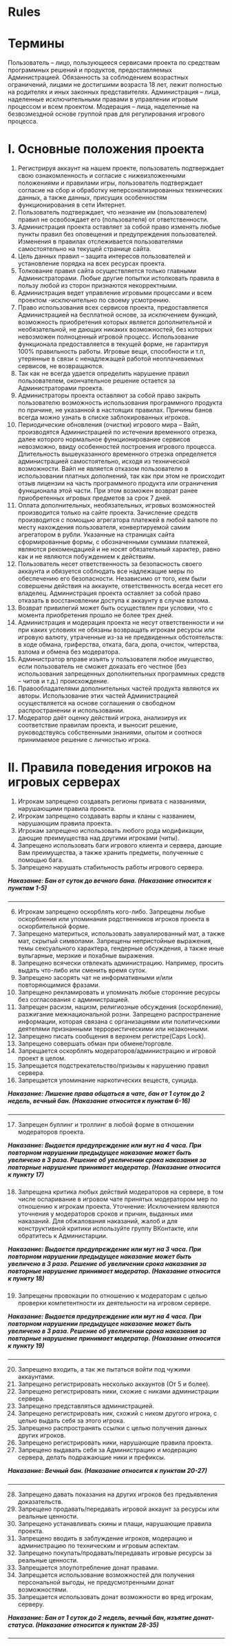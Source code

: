 # Rules
Термины
=====================
Пользователь – лицо, пользующееся сервисами проекта по средствам программных решений и продуктов, предоставляемых Администрацией. Обязанность за соблюдением возрастных ограничений, лицами не достигшими возраста 18 лет, лежит полностью на родителях и иных законных представителях.
Администрация – лица, наделенные исключительными правами в управлении игровым процессом и всем проектом.
Модерация – лица, наделенные на безвозмездной основе группой прав для регулирования игрового процесса.


I. Основные положения проекта
=====================
1. Регистрируя аккаунт на нашем проекте, пользователь подтверждает свою ознакомленность и согласие с нижеизложенными положениями и правилами игры, пользователь подтверждает согласие на сбор и обработку неперсонализированных технических данных, а также данных, присущих особенностям функционирования в сети Интернет.
2. Пользователь подтверждает, что незнание им (пользователем) правил не освобождает его (пользователя) от ответственности.
3. Администрация проекта оставляет за собой право изменять любые пункты правил без оповещения и предупреждения пользователей. Изменения в правилах отслеживается пользователями самостоятельно на текущей странице сайта.
4. Цель данных правил – защита интересов пользователей и установление порядка на всех ресурсах проекта.
5. Толкование правил сайта осуществляется только главными Администраторами. Любые другие попытки истолковать правила в пользу любой из сторон признаются некорректными.
6. Администрация ведет управление игровыми процессами и всем проектом -исключительно по своему усмотрению.
7. Право использования всех сервисов проекта, предоставляется Администрацией на бесплатной основе, за исключением функций, возможность приобретения которых является дополнительной и необязательной, не дающих никаких возможностей, без которых невозможен полноценный игровой процесс. Использование функционала предоставляется в текущей форме, не гарантируя 100% правильность работы. Игровые вещи, способности и т.п, утерянные в связи с ненадлежащей работой неоплачиваемых сервисов, не возвращаются.
8. Так как не всегда удается определить нарушение правил пользователем, окончательное решение остается за Администраторами проекта.
9. Администраторы проекта оставляют за собой право закрыть пользователю возможность использования программного продукта по причине, не указанной в настоящих правилах. Причины банов всегда можно узнать в списке заблокированных игроков.
10. Периодические обновления (очистки) игрового мира – Вайп, производятся Администрацией по истечении временного отрезка, далее которого нормальное функционирование сервисов невозможно, ввиду особенностей построения игрового процесса. Длительность вышеуказанного временного отрезка определяется администрацией самостоятельно, исходя из технической возможности. Вайп не является отказом пользователю в использовании платных дополнений, так как при этом не происходит отзыв лицензии на часть программного продукта или ограничения функционала этой части. При этом возможен возврат ранее приобретенных игровых предметов за срок 7 дней.
11. Оплата дополнительных, необязательных, игровых возможностей производится только на сайте проекта. Зачисление средств производится с помощью агрегатора платежей в любой валюте по месту нахождения пользователя, конвертируемой самим агрегатором в рубли. Указанные на страницах сайта сформированные формы, с обозначенными суммами платежей, являются рекомендацией и не носят обязательный характер, равно как и не являются побуждением к действиям.
12. Пользователь несет ответственность за безопасность своего аккаунта и обязуется соблюдать все надлежащие меры по обеспечению его безопасности. Независимо от того, кем были совершены действия на аккаунте, ответственность всегда несет его владелец. Администрация проекта оставляет за собой право отказать в восстановлении доступа к аккаунту в случае взлома.
13. Возврат привилегий может быть осуществлен при условии, что с момента приобретения прошло не более трех дней.
14. Администрация и модерация проекта не несут ответственности и ни при каких условиях не обязаны возвращать игрокам ресурсы или игровую валюту, утраченные из-за не предвиденных обстоятельств: в ходе обмана, гриферства, отката, бага, дюпа, очисток, читерства, взлома и обмена без модератора.
15. Администратор вправе изъять у пользователя любое имущество, если пользователь не сможет доказать его честное (без использования запрещенных дополнительных программных средств – читов и т.д.) происхождение.
16. Правообладателями дополнительных частей продукта являются их авторы. Использование этих частей Администрацией осуществляется на основе соглашения о свободном распространении и использовании.
17. Модератор даёт оценку действий игрока, анализируя их соответствие правилам проекта, и выносит решение, руководствуясь собственными знаниями, опытом и соотнося принимаемое решение с личностью игрока.

II. Правила поведения игроков на игровых серверах
=====================
1. Игрокам запрещено создавать регионы привата с названиями, нарушающими правила проекта.
2. Игрокам запрещено создавать варпы и кланы с названием, нарушающим правила проекта.
3. Игрокам запрещено использовать любого рода модификации, дающие преимущества над другими игроками (читы).
4. Запрещено использовать баги игрового клиента и сервера, дающие Вам преимущества, а также хранить предметы, полученные с помощью бага.
5. Запрещено нарушать стабильность работы игрового сервера.

***Наказание: Бан от суток до вечного бана. (Наказание относится к пунктам 1-5)***
###
---
6. Игрокам запрещено оскорблять кого-либо. Запрещены любые оскорбления или упоминания родственников игроков проекта в оскорбительной форме.
7. Запрещено материться, использовать завуалированный мат, а также мат, скрытый символами. Запрещены непристойные выражения, темы сексуального характера, гендерные обсуждения, а также иные вульгарные, мерзкие и похабные выражения.
8. Запрещено всячески отвлекать администрацию. Например, просить выдать что-либо или сменить время суток.
9. Запрещено засорять чат не информативными и/или повторяющимися фразами.
10. Запрещено рекламировать и упоминать любые сторонние ресурсы без согласования с администрацией.
11. Запрещен расизм, нацизм, религиозные обсуждения (оскорбления), разжигание межнациональной розни. Запрещено распространение информации, которая связана с организациями или политическими деятелями признанными террористическими или незаконными.
12. Запрещено писать сообщения в верхнем регистре(Caps Lock).
13. Запрещено совершать обман при обмене/торговле.
14. Запрещается оскорблять модераторов/администрацию и игровой проект в целом.
15. Запрещается подстрекательство/призывы к нарушению правил сервера.
16. Запрещается упоминание наркотических веществ, суицида.

***Наказание: Лишение права общаться в чате, бан от 1 суток до 2 недель, вечный бан. (Наказание относится к пунктам 6-16)***
###
---
17. Запрещен буллинг и троллинг в любой форме в отношении модераторов проекта.

***Наказание: Выдается предупреждение или мут на 4 часа. При повторном нарушении предыдущее наказание может быть увеличено в 3 раза. Решение об увеличении срока наказания за повторные нарушение принимает модератор. (Наказание относится к пункту 17)***
###

18. Запрещена критика любых действий модераторов на сервере, в том числе оспаривание в игровом чате принятых модератором мер по отношению к игрокам проекта.
Уточнение: Исключением являются уточнения у модераторов сроков и причин, выданных ими наказаний. Для обжалования наказаний, жалоб и для конструктивной критики используйте группу ВКонтакте, или обратитесь к Администарции.

***Наказание: Выдается предупреждение или мут на 3 часа. При повторном нарушении предыдущее наказание может быть увеличено в 3 раза. Решение об увеличении срока наказания за повторные нарушение принимает модератор. (Наказание относится к пункту 18)***
###

19. Запрещены провокации по отношению к модераторам с целью проверки компетентности их деятельности на игровом сервере.

***Наказание: Выдается предупреждение или мут на 4 часа. При повторном нарушении предыдущее наказание может быть увеличено в 3 раза. Решение об увеличении срока наказания за повторные нарушение принимает модератор. (Наказание относится к пункту 19)***
###
---
20. Запрещено входить, а так же пытаться войти под чужими аккаунтами.
21. Запрещено регистрировать несколько аккаунтов (От 5 и более).
22. Запрещено регистрировать ники, схожие с никами администрации сервера.
23. Запрещено представляться администрацией.
24. Запрещено регистрировать ник, схожий с ником другого игрока, с целью выдать себя за этого игрока.
25. Запрещено распространять ссылки с целью получения данных других игроков.
26. Запрещено регистрировать ники, нарушающие правила проекта.
27. Запрещено выдавать себя за Администрацию и модерацию сервера, делать подражающие ники и префиксы.

***Наказание: Вечный бан. (Наказание относится к пунктам 20-27)***
###
---
28. Запрещено давать показания на других игроков без предъявления доказательств.
29. Запрещено продавать/передавать игровой аккаунт за ресурсы или реальные ценности.
30. Запрещено устанавливать скины и плащи, нарушающие правила проекта.
31. Запрещено вводить в заблуждение игроков, модерацию и администрацию по техническим и игровым аспектам.
32. Запрещено покупать/продавать/передавать игровые ресурсы за реальные ценности.
33. Запрещается злоупотребление донат правами.
34. Запрещается использование возможностей для получения персональной выгоды, не предусмотренными донат возможностями.
35. Запрещается использовать донат возможности во вред игрокам, серверу.

***Наказание: Бан от 1 суток до 2 недель, вечный бан, изъятие донат-статуса. (Наказание относится к пунктам 28-35)***
###
---
